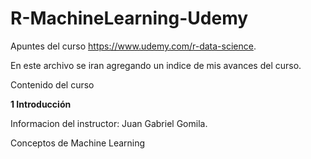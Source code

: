 # R-MachineLearning-Udemy
Apuntes del curso https://www.udemy.com/r-data-science.

En este archivo se iran agregando un indice de mis avances del curso. 


Contenido del curso

**1 Introducción**

Informacion del instructor: Juan Gabriel Gomila.

Conceptos de Machine Learning


